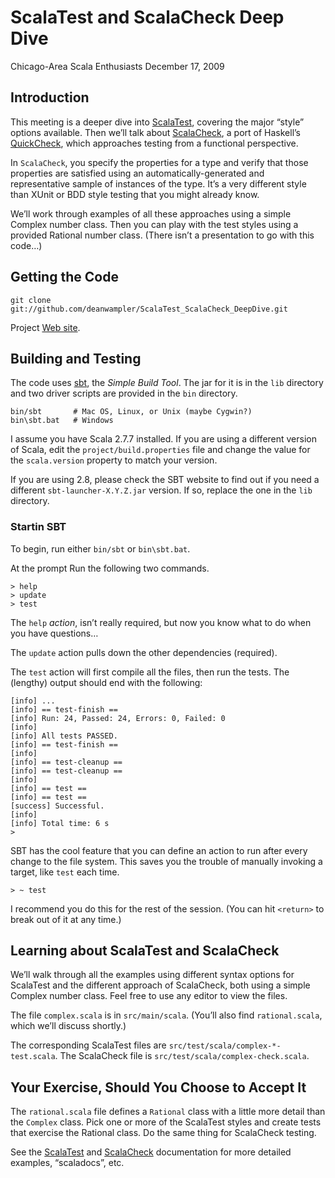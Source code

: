 <h1 id="scalatest_and_scalacheck_deep_dive">ScalaTest and ScalaCheck Deep Dive</h1>

<p>Chicago-Area Scala Enthusiasts
December 17, 2009</p>

<h2 id="introduction">Introduction</h2>

<p>This meeting is a deeper dive into <a href="http://www.scalatest.org/">ScalaTest</a>, covering the major &#8220;style&#8221; options available. Then we&#8217;ll talk about <a href="http://code.google.com/p/scalacheck/">ScalaCheck</a>, a port of Haskell&#8217;s <a href="http://www.cs.chalmers.se/~rjmh/QuickCheck/">QuickCheck</a>, which approaches testing from a functional perspective.</p>

<p>In <code>ScalaCheck</code>, you specify the properties for a type and verify that those properties are satisfied using an automatically-generated and representative sample of instances of the type. It&#8217;s a very different style than XUnit or BDD style testing that you might already know.</p>

<p>We&#8217;ll work through examples of all these approaches using a simple Complex number class. Then you can play with the test styles using a provided Rational number class. (There isn&#8217;t a presentation to go with this code&#8230;)</p>

<h2 id="getting_the_code">Getting the Code</h2>

<pre><code>git clone git://github.com/deanwampler/ScalaTest_ScalaCheck_DeepDive.git
</code></pre>

<p>Project <a href="http://github.com/deanwampler/ScalaTest_ScalaCheck_DeepDive">Web site</a>.</p>

<h2 id="building_and_testing">Building and Testing</h2>

<p>The code uses <a href="http://code.google.com/p/simple-build-tool/">sbt</a>, the <em>Simple Build Tool</em>. The jar for it is in the <code>lib</code> directory and two driver scripts are provided in the <code>bin</code> directory.</p>

<pre><code>bin/sbt       # Mac OS, Linux, or Unix (maybe Cygwin?)
bin\sbt.bat   # Windows
</code></pre>

<p>I assume you have Scala 2.7.7 installed. If you are using a different version of
Scala, edit the <code>project/build.properties</code> file and change the value for the <code>scala.version</code> property to match your version. </p>

<p>If you are using 2.8, please check the SBT website to find out if you need a different <code>sbt-launcher-X.Y.Z.jar</code> version. If so, replace the one in the <code>lib</code> directory.</p>

<h3 id="startin_sbt">Startin SBT</h3>

<p>To begin, run either <code>bin/sbt</code> or <code>bin\sbt.bat</code>.</p>

<p>At the prompt Run the following two commands.</p>

<pre><code>&gt; help
&gt; update
&gt; test
</code></pre>

<p>The <code>help</code> <em>action</em>, isn&#8217;t really required, but now you know what to do when you have questions&#8230;</p>

<p>The <code>update</code> action pulls down the other dependencies (required). </p>

<p>The <code>test</code> action will first compile all the files, then run the tests. The (lengthy) output should end with the following:</p>

<pre><code>[info] ...
[info] == test-finish ==
[info] Run: 24, Passed: 24, Errors: 0, Failed: 0
[info]  
[info] All tests PASSED.
[info] == test-finish ==
[info] 
[info] == test-cleanup ==
[info] == test-cleanup ==
[info] 
[info] == test ==
[info] == test ==
[success] Successful.
[info] 
[info] Total time: 6 s
&gt;
</code></pre>

<p>SBT has the cool feature that you can define an action to run after every change to the file system. This saves you the trouble of manually invoking a target, like <code>test</code> each time.</p>

<pre><code>&gt; ~ test
</code></pre>

<p>I recommend you do this for the rest of the session. (You can hit <code>&lt;return&gt;</code> to break out of it at any time.)</p>

<h2 id="learning_about_scalatest_and_scalacheck">Learning about ScalaTest and ScalaCheck</h2>

<p>We&#8217;ll walk through all the examples using different syntax options for ScalaTest and the different approach of ScalaCheck, both using a simple Complex number class. Feel free to use any editor to view the files. </p>

<p>The file <code>complex.scala</code> is in <code>src/main/scala</code>. (You&#8217;ll also find <code>rational.scala</code>, which we&#8217;ll discuss shortly.)</p>

<p>The corresponding ScalaTest files are <code>src/test/scala/complex-*-test.scala</code>. The ScalaCheck file is <code>src/test/scala/complex-check.scala</code>. </p>

<h2 id="your_exercise_should_you_choose_to_accept_it">Your Exercise, Should You Choose to Accept It</h2>

<p>The <code>rational.scala</code> file defines a <code>Rational</code> class with a little more detail than the <code>Complex</code> class. Pick one or more of the ScalaTest styles and create tests that exercise the Rational class. Do the same thing for ScalaCheck testing.</p>

<p>See the <a href="http://www.scalatest.org/">ScalaTest</a> and <a href="http://code.google.com/p/scalacheck/">ScalaCheck</a> documentation for more detailed examples, &#8220;scaladocs&#8221;, etc. </p>
